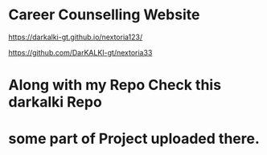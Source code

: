# Career Counselling Website
https://darkalki-gt.github.io/nextoria123/

https://github.com/DarKALKI-gt/nextoria33
# Along with my Repo Check this darkalki Repo
# some part of Project uploaded there.
